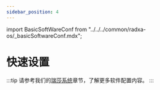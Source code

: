 ```yaml
---
sidebar_position: 4
---
```


import BasicSoftWareConf from "../../../common/radxa-os/\_basicSoftwareConf.mdx";

# 快速设置

<BasicSoftWareConf model="rock-5a" rsetup_path="../radxa-os/rsetup#system-update" />

:::tip
请参考我们的[瑞莎系统](../radxa-os/)章节，了解更多软件配置内容。
:::

